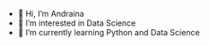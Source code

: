 - 👋 Hi, I’m Andraina
- 👀 I’m interested in Data Science
- 🌱 I’m currently learning Python and Data Science


<!---
andrainaRan/andrainaRan is a ✨ special ✨ repository because its `README.md` (this file) appears on your GitHub profile.
You can click the Preview link to take a look at your changes.
--->

